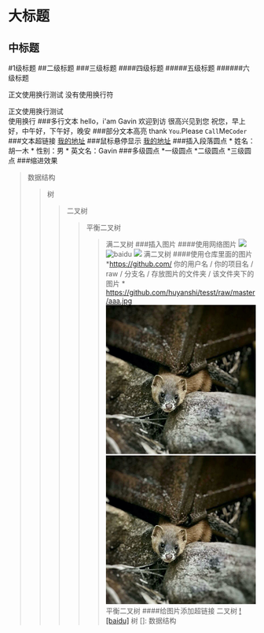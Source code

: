 大标题
======
中标题
-----
#1级标题
##二级标题
###三级标题
####四级标题
#####五级标题
######六级标题

正文使用换行测试
没有使用换行符

正文使用换行测试<br>
使用换行
###多行文本
    hello，i'am Gavin
        欢迎到访
        很高兴见到您
        祝您，早上好，中午好，下午好，晚安
###部分文本高亮
    thank `You`.Please `Call`Me`Coder`
###文本超链接
[我的地址](https://www.baidu.com)
###鼠标悬停显示
[我的地址](https://www.baidu.com"悬停显示")
###插入段落圆点
    * 姓名：胡一木
    * 性别：男
    * 英文名：Gavin
###多级圆点
    *一级圆点
        *二级圆点
            *三级圆点
###缩进效果
>数据结构
>>树
>>>二叉树
>>>>平衡二叉树
>>>>>满二叉树
###插入图片
####使用网络图片
![](http://www.baidu.com/img/bdlogo.gif)
![baidu](http://www.baidu.com/img/bdlogo.gif)
![](http://www.baidu.com/img/bdlogo.gif"百度logo")
>>>>>满二叉树
####使用仓库里面的图片
    *https://github.com/ 你的用户名 / 你的项目名 / raw / 分支名 / 存放图片的文件夹 / 该文件夹下的图片
    * https://github.com/huyanshi/tesst/raw/master/aaa.jpg
![](https://github.com/huyanshi/tesst/blob/master/aaa.JPG)
![](https://github.com/huyanshi/tesst/raw/master/aaa.jpg)
>>>>平衡二叉树
####给图片添加超链接
>>>二叉树
[![baidu]](http://baidu.com)
>>树
[]:
>数据结构



